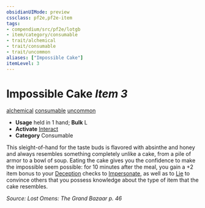 ```yaml
---
obsidianUIMode: preview
cssclass: pf2e,pf2e-item
tags:
- compendium/src/pf2e/lotgb
- item/category/consumable
- trait/alchemical
- trait/consumable
- trait/uncommon
aliases: ["Impossible Cake"]
itemLevel: 3
---
```

# Impossible Cake *Item 3*  
[alchemical](../../../rules/traits/alchemical.md)  [consumable](../../../rules/traits/consumable.md)  [uncommon](../../../rules/traits/uncommon.md)  

- **Usage** held in 1 hand; **Bulk** L
- **Activate** [Interact](../../../rules/actions/interact.md)
- **Category** Consumable

This sleight-of-hand for the taste buds is flavored with absinthe and honey and always resembles something completely unlike a cake, from a pile of armor to a bowl of soup. Eating the cake gives you the confidence to make the impossible seem possible: for 10 minutes after the meal, you gain a +2 item bonus to your [Deception](../../skills.md#Deception) checks to [Impersonate](../../../rules/actions/impersonate.md), as well as to [Lie](../../../rules/actions/lie.md) to convince others that you possess knowledge about the type of item that the cake resembles.

*Source: Lost Omens: The Grand Bazaar p. 46*
